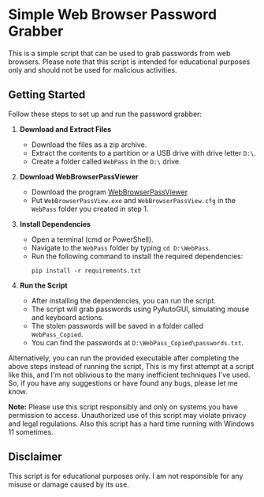 # Simple Web Browser Password Grabber

This is a simple script that can be used to grab passwords from web browsers. Please note that this script is intended for educational purposes only and should not be used for malicious activities.

## Getting Started

Follow these steps to set up and run the password grabber:

1. **Download and Extract Files**
   - Download the files as a zip archive.
   - Extract the contents to a partition or a USB drive with drive letter `D:\`.
   - Create a folder called `WebPass` in the `D:\` drive.

2. **Download WebBrowserPassViewer**
   - Download the program [WebBrowserPassViewer](https://www.nirsoft.net/utils/web_browser_password.html).
   - Put `WebBrowserPassView.exe` and `WebBrowserPassView.cfg` in the `WebPass` folder you created in step 1.

3. **Install Dependencies**
   - Open a terminal (cmd or PowerShell).
   - Navigate to the `WebPass` folder by typing `cd D:\WebPass`.
   - Run the following command to install the required dependencies:
     ```shell
     pip install -r requirements.txt
     ```

4. **Run the Script**
   - After installing the dependencies, you can run the script.
   - The script will grab passwords using PyAutoGUI, simulating mouse and keyboard actions.
   - The stolen passwords will be saved in a folder called `WebPass_Copied`.
   - You can find the passwords at `D:\WebPass_Copied\passwords.txt`.

Alternatively, you can run the provided executable after completing the above steps instead of running the script, This is my first attempt at a script like this, and I'm not oblivious to the many inefficient techniques I've used. So, if you have any suggestions or have found any bugs, please let me know.

**Note:** Please use this script responsibly and only on systems you have permission to access. Unauthorized use of this script may violate privacy and legal regulations. Also this script has a hard time running with Windows 11 sometimes.


## Disclaimer

This script is for educational purposes only. I am not responsible for any misuse or damage caused by its use.
